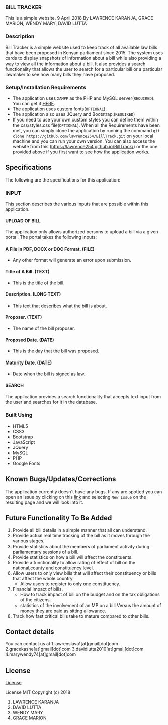 ### BILL TRACKER
This is a simple website. 9 April 2018
By LAWRENCE KARANJA, GRACE MARION, WENDY MARY, DAVID LUTTA

### Description
Bill Tracker is a simple website used to keep track of all available law bills that have been proposed in Kenyan parliament since 2015. The system uses cards to display snapshots of information about a bill while also providing a way to view all the information about a bill. It also provides a search functionality that allows the user to search for a particular bill or a particular lawmaker to see how many bills they have proposed.

### Setup/Installation Requirements
* The application uses `XAMPP` as the PHP and MySQL server(`REQUIRED`). You can get it [HERE](https://www.apachefriends.org/download.html).
* The application uses custom fonts(`OPTIONAL`).
* The application also uses JQuery and Bootstrap.(`REQUIRED`)
* If you need to use your own custom styles you can define them within the css/styles.css file(`OPTIONAL`).
When all the Requirements have been met, you can simply clone the application by running the command
`git clone https://github.com/lawrence254/BillTrack.git` on your local machine and you can run your own version. You can also access the website from this (https://lawrence254.github.io/BillTrack/) or the one provided above if you first want to see how the application works.

## Specifications
The following are the specifications for this application:

### INPUT
This section describes the various inputs that are possible within this application.
#### UPLOAD OF BILL
The application only allows authorized persons to upload a bill via a given portal.
The portal takes the following inputs:
#### A File in PDF, DOCX or DOC Format. (FILE)
* Any other format will generate an error upon submission.

#### Title of A Bill. (TEXT)
* This is the title of the bill.

#### Description. (LONG TEXT)
* This text that describes what the bill is about.

#### Proposer. (TEXT)
* The name of the bill proposer.

#### Proposed Date. (DATE)
* This is  the day that the bill was proposed.

#### Maturity Date. (DATE)
* Date when the bill is signed as law.

#### SEARCH
The application provides a search functionality that accepts text input from the user and searches for it  in the database.



### Built Using
* HTML5
* CSS3
* Bootstrap
* JavaScript
* JQuery
* MySQL
* PHP
* Google Fonts

## Known Bugs/Updates/Corrections
The application currently doesn't have any bugs. If any are spotted you can open an issue by clicking on this [link](https://github.com/lawrence254/BillTrack/issues) and selecting `New Issue` on the resulting page and we will look into it.

## Future Functionality To Be Added
1. Provide all bill details in a simple manner that all can understand.
2. Provide actual real time tracking of the bill as it moves through the various stages.
3. Provide statistics about the members of parliament activity during parliamentary sessions of a bill.
4. Provide statistics on how a bill will affect the constituents.
5. Provide a functionality to allow rating of effect of bill on the national,county and constituency level.
6. Allow users to only view bills that will affect their constituency or bills that affect the whole country.
   * Allow users to register to only one constituency.
7. Financial Impact of bills.
   * How to track impact of bill on the budget and on the tax obligations of the citizens.
   * statistics of the involvement of an MP on a bill Versus the amount of money they are paid as sitting allowance.
8. Track how fast critical bills take to mature compared to other bills.

## Contact details
You can contact us at 1.lawrenslava1[at]gmail[dot]com
                      2.gracekashe[at]gmail[dot]com
                      3.davidlutta2010[at]gmail[dot]com
                      4.marywendy74[at]gmail[dot]com


## License
[License](https://github.com/lawrence254/BillTrack/blob/master/LICENSE)

License MIT Copyright (c) 2018
1. LAWRENCE KARANJA
2. DAVID LUTTA
3. WENDY MARY
4. GRACE MARION
